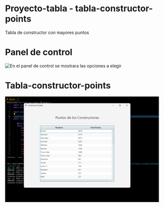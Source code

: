 # Proyecto-tabla - tabla-constructor-points
Tabla de constructor con mayores puntos 

# Panel de control
![En el panel de control se mostrara las opciones a elegir](images/panel-controlest.png)

# Tabla-constructor-points
![En la tabla drivers se mostrara a los de mayor puntos](images/tabla-constructors.png)
